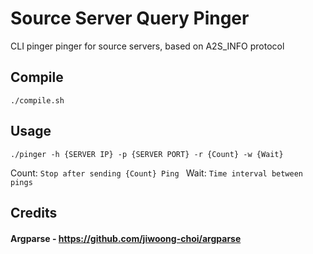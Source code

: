 # Source Server Query Pinger
CLI pinger pinger for source servers, based on A2S_INFO protocol


## Compile
```
./compile.sh
```

## Usage
```
./pinger -h {SERVER IP} -p {SERVER PORT} -r {Count} -w {Wait}
```
Count: `Stop after sending {Count} Ping `
Wait: `Time interval between pings`

## Credits

#### Argparse - https://github.com/jiwoong-choi/argparse
